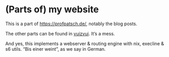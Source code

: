 # (Parts of) my website

This is a part of https://profpatsch.de/, notably the blog posts.

The other parts can be found in [vuizvui](https://github.com/openlab-aux/vuizvui/tree/master/pkgs/profpatsch/profpatsch.de). It’s a mess.

And yes, this implements a webserver & routing engine with nix, execline & s6 utils. “Bis einer weint”, as we say in German.
